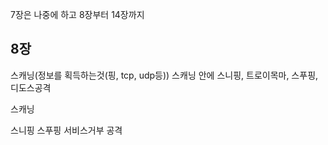 7장은 나중에 하고
8장부터 14장까지

## 8장
스캐닝(정보를 획득하는것(핑, tcp, udp등))
스캐닝 안에 스니핑, 트로이목마, 스푸핑, 디도스공격

스캐닝 

스니핑
스푸핑
서비스거부 공격
